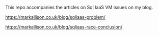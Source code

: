 This repo accompanies the articles on Sql IaaS VM issues on my blog.

https://markallison.co.uk/blog/sqliaas-problem/

https://markallison.co.uk/blog/sqliaas-race-conclusion/
